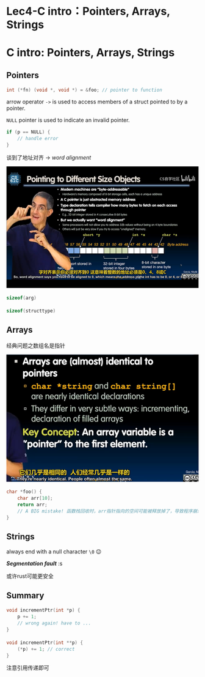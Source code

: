 # Lec4-C intro：Pointers, Arrays, Strings

# C intro: Pointers, Arrays, Strings

## Pointers
```c
int (*fn) (void *, void *) = &foo; // pointer to function
```

arrow operator `->` is used to access members of a struct pointed to by a pointer.

`NULL` pointer is used to indicate an invalid pointer.
```c
if (p == NULL) {
    // handle error
}
```

谈到了地址对齐 -> *word alignment*

![alt text](image.png)

```c
sizeof(arg)

sizeof(structtype)
```

## Arrays

经典问题之数组名是指针

![alt text](image-1.png)

```c
char *foo() {
    char arr[10];
    return arr; 
    // A BIG mistake! 函数栈回收时，arr指针指向的空间可能被释放掉了，导致程序崩溃
}
```

## Strings
always end with a null character `\0` :wink:

***Segmentation fault*** :s

或许rust可能更安全

## Summary

```c
void incrementPtr(int *p) {
    p += 1;
    // wrong again! have to ...
}

void incrementPtr(int **p) {
    (*p) += 1; // correct
}
```
注意引用传递即可


